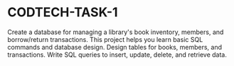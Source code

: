 # CODTECH-TASK-1

Create a database for managing a library's book inventory, members, and
borrow/return transactions. This project helps you learn basic SQL commands
and database design. Design tables for books, members, and transactions.
Write SQL queries to insert, update, delete, and retrieve data.




